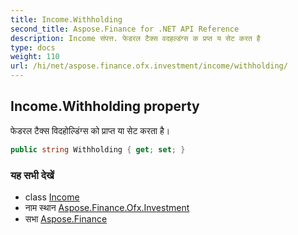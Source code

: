 ```yaml
---
title: Income.Withholding
second_title: Aspose.Finance for .NET API Reference
description: Income संपत्त. फेडरल टैक्स वदहल्डंग्स क प्रप्त य सेट करत है
type: docs
weight: 110
url: /hi/net/aspose.finance.ofx.investment/income/withholding/
---
```

## Income.Withholding property

फेडरल टैक्स विदहोल्डिंग्स को प्राप्त या सेट करता है।

```csharp
public string Withholding { get; set; }
```

### यह सभी देखें

* class [Income](../)
* नाम स्थान [Aspose.Finance.Ofx.Investment](../../income/)
* सभा [Aspose.Finance](../../../)


